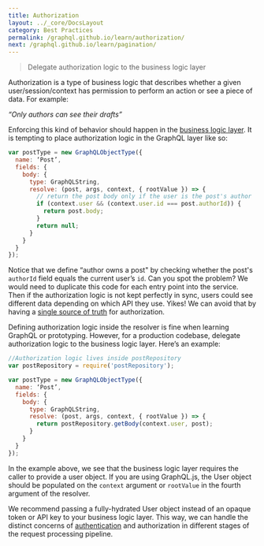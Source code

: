 ```yaml
---
title: Authorization
layout: ../_core/DocsLayout
category: Best Practices
permalink: /graphql.github.io/learn/authorization/
next: /graphql.github.io/learn/pagination/
---
```


> Delegate authorization logic to the business logic layer

Authorization is a type of business logic that describes whether a given user/session/context has permission to perform an action or see a piece of data. For example:

*“Only authors can see their drafts”*

Enforcing this kind of behavior should happen in the [business logic layer](/graphql.github.io/learn/thinking-in-graphs/#business-logic-layer). It is tempting to place authorization logic in the GraphQL layer like so:

```javascript
var postType = new GraphQLObjectType({
  name: ‘Post’,
  fields: {
    body: {
      type: GraphQLString,
      resolve: (post, args, context, { rootValue }) => {
        // return the post body only if the user is the post's author
        if (context.user && (context.user.id === post.authorId)) {
          return post.body;
        }
        return null;
      }
    }
  }
});
```

Notice that we define “author owns a post" by checking whether the post's `authorId` field equals the current user’s `id`. Can you spot the problem? We would need to duplicate this code for each entry point into the service. Then if the authorization logic is not kept perfectly in sync, users could see different data depending on which API they use. Yikes! We can avoid that by having a [single source of truth](/graphql.github.io/learn/thinking-in-graphs/#business-logic-layer) for authorization.

Defining authorization logic inside the resolver is fine when learning GraphQL or prototyping. However, for a production codebase, delegate authorization logic to the business logic layer. Here’s an example:

```javascript
//Authorization logic lives inside postRepository
var postRepository = require('postRepository');

var postType = new GraphQLObjectType({
  name: ‘Post’,
  fields: {
    body: {
      type: GraphQLString,
      resolve: (post, args, context, { rootValue }) => {
        return postRepository.getBody(context.user, post);
      }
    }
  }
});
```

In the example above, we see that the business logic layer requires the caller to provide a user object. If you are using GraphQL.js, the User object should be populated on the `context` argument or `rootValue` in the fourth argument of the resolver.

We recommend passing a fully-hydrated User object instead of an opaque token or API key to your business logic layer. This way, we can handle the distinct concerns of [authentication](/graphql-js/authentication-and-express-middleware/) and authorization in different stages of the request processing pipeline.
